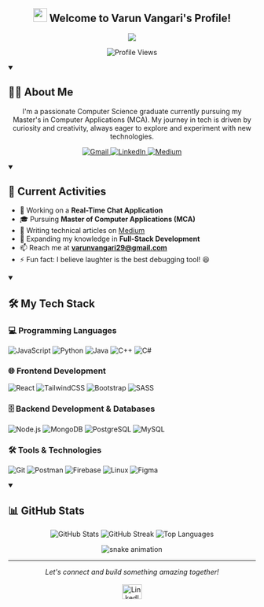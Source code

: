 <h2 align="center">
  <img src="https://media.giphy.com/media/hvRJCLFzcasrR4ia7z/giphy.gif" width="28">
  Welcome to Varun Vangari's Profile!
</h2>

<p align="center">
  <a href="https://github.com/DenverCoder1/readme-typing-svg">
    <img src="https://readme-typing-svg.herokuapp.com/?lines=Full-Stack%20Developer;Computer%20Science%20Graduate;Always%20learning%20new%20things&font=Fira%20Code&center=true&width=440&height=45&color=f75c7e&vCenter=true&size=22">
  </a>
</p>

<p align="center">
  <img src="https://komarev.com/ghpvc/?username=varunvangari&label=Profile%20views&color=0e75b6&style=flat" alt="Profile Views"/>
</p>

<!-- About Section -->
<details open> 
  <summary><h2>🧑‍💻 About Me</h2></summary>
  <p align="center">
    I'm a passionate Computer Science graduate currently pursuing my Master's in Computer Applications (MCA). My journey in tech is driven by curiosity and creativity, always eager to explore and experiment with new technologies.
  </p>

  <p align="center">
    <a href="mailto:varunvangari29@gmail.com">
      <img src="https://img.shields.io/badge/Gmail-D14836?style=for-the-badge&logo=gmail&logoColor=white" alt="Gmail"/>
    </a>
    <a href="https://linkedin.com/in/varun-vangari">
      <img src="https://img.shields.io/badge/LinkedIn-0077B5?style=for-the-badge&logo=linkedin&logoColor=white" alt="LinkedIn"/>
    </a>
    <a href="https://medium.com/@varunvangari">
      <img src="https://img.shields.io/badge/Medium-12100E?style=for-the-badge&logo=medium&logoColor=white" alt="Medium"/>
    </a>
  </p>
</details>

<!-- Current Activities -->
<details open>
  <summary><h2>🚀 Current Activities</h2></summary>
  
  - 🔭 Working on a **Real-Time Chat Application**
  - 🎓 Pursuing **Master of Computer Applications (MCA)**
  - 📝 Writing technical articles on [Medium](https://medium.com/@varunvangari)
  - 🌱 Expanding my knowledge in **Full-Stack Development**
  - 📫 Reach me at **varunvangari29@gmail.com**
  - ⚡ Fun fact: I believe laughter is the best debugging tool! 😆
</details>

<!-- Tech Stack -->
<details open>
  <summary><h2>🛠️ My Tech Stack</h2></summary>
  
  <h3>💻 Programming Languages</h3>
  
  ![JavaScript](https://img.shields.io/badge/JavaScript-F7DF1E?style=for-the-badge&logo=javascript&logoColor=black)
  ![Python](https://img.shields.io/badge/Python-3776AB?style=for-the-badge&logo=python&logoColor=white)
  ![Java](https://img.shields.io/badge/Java-ED8B00?style=for-the-badge&logo=java&logoColor=white)
  ![C++](https://img.shields.io/badge/C++-00599C?style=for-the-badge&logo=c%2B%2B&logoColor=white)
  ![C#](https://img.shields.io/badge/C%23-239120?style=for-the-badge&logo=c-sharp&logoColor=white)

  <h3>🌐 Frontend Development</h3>
  
  ![React](https://img.shields.io/badge/React-20232A?style=for-the-badge&logo=react&logoColor=61DAFB)
  ![TailwindCSS](https://img.shields.io/badge/Tailwind_CSS-38B2AC?style=for-the-badge&logo=tailwind-css&logoColor=white)
  ![Bootstrap](https://img.shields.io/badge/Bootstrap-563D7C?style=for-the-badge&logo=bootstrap&logoColor=white)
  ![SASS](https://img.shields.io/badge/Sass-CC6699?style=for-the-badge&logo=sass&logoColor=white)
  
  <h3>🗄️ Backend Development & Databases</h3>
  
  ![Node.js](https://img.shields.io/badge/Node.js-43853D?style=for-the-badge&logo=node.js&logoColor=white)
  ![MongoDB](https://img.shields.io/badge/MongoDB-4EA94B?style=for-the-badge&logo=mongodb&logoColor=white)
  ![PostgreSQL](https://img.shields.io/badge/PostgreSQL-316192?style=for-the-badge&logo=postgresql&logoColor=white)
  ![MySQL](https://img.shields.io/badge/MySQL-00000F?style=for-the-badge&logo=mysql&logoColor=white)

  <h3>🛠️ Tools & Technologies</h3>
  
  ![Git](https://img.shields.io/badge/Git-F05032?style=for-the-badge&logo=git&logoColor=white)
  ![Postman](https://img.shields.io/badge/Postman-FF6C37?style=for-the-badge&logo=postman&logoColor=white)
  ![Firebase](https://img.shields.io/badge/Firebase-FFCA28?style=for-the-badge&logo=firebase&logoColor=black)
  ![Linux](https://img.shields.io/badge/Linux-FCC624?style=for-the-badge&logo=linux&logoColor=black)
  ![Figma](https://img.shields.io/badge/Figma-F24E1E?style=for-the-badge&logo=figma&logoColor=white)
</details>

<!-- GitHub Stats -->
<details open>
  <summary><h2>📊 GitHub Stats</h2></summary>
  <p align="center">
    <img src="https://github-readme-stats.vercel.app/api?username=varunvangari&show_icons=true&theme=radical" alt="GitHub Stats" />
    <img src="https://github-readme-streak-stats.herokuapp.com/?user=varunvangari&theme=radical" alt="GitHub Streak" />
    <img src="https://github-readme-stats.vercel.app/api/top-langs/?username=varunvangari&layout=compact&theme=radical" alt="Top Languages" />
  </p>
</details>

<!-- Snake Animation -->
<p align="center">
  <img src="https://github.com/varunvangari/varunvangari/blob/output/github-contribution-grid-snake.svg" alt="snake animation">
</p>

---

<p align="center">
  <i>Let's connect and build something amazing together!</i>
  <br><br>
  <a href="https://linkedin.com/in/varun-vangari">
    <img src="https://raw.githubusercontent.com/rahuldkjain/github-profile-readme-generator/master/src/images/icons/Social/linked-in-alt.svg" alt="LinkedIn" height="30" width="40" />
  </a>
</p>
